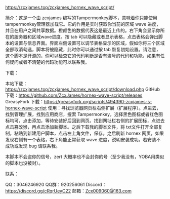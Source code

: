 https://zcxjames.top/zcxjames_hornex_wave_script/

简介：这是一个由 zcxjames 编写的Tampermonkey脚本，意味着你只能使用tampermonkey管理器加载它。它的作用是实时获取你当前的区域 wave 进度，并且在用户之间共享数据。橙颜色的数据代表这是最近上传的。右下角会显示你所在的服务器和区域wave进度。按 tab 可以隐藏或者显示表格，点击表格会弹出脚本的设置与信息界面。界面左侧设置可以调节表格显示的区域，假如你将三个区域全部取消勾选，脚本将被隐藏，此时你可以通过按 tab 恢复初始设置。请注意，这个脚本是开源的，你可以检查它的代码判断是否有盗号的代码和功能，如果有任何疑问或者不清楚的代码功能可以联系我。

下载：

本站下载：https://zcxjames.top/zcxjames_hornex_wave_script/download.php
GitHub 下载：https://github.com/ZcxJames/hornex-wave-script/releases
GreasyFork 下载：https://greasyfork.org/scripts/494390-zcxjames-s-hornex-wave-script
使用：寻找浏览器网页栏右侧扩展（扩展程序）。点进去，找到管理扩展，找到应用商店，搜索 Tampermonkey，选择黑色图标或者红色图标均可，点击添加，等待安装好后回到网页。找到网址栏右侧的扩展图标，点进去点击篡改猴，再点击添加新脚本。之后下载我的脚本文件，将 txt文件打开全部复制，粘贴到新建用户脚本，点击左上角文件，保存。之后刷新 hornex 网页，如果发现右侧有一个表格，右下角能正常获取 wave 进度，说明安装成功。若安装不成功或发现 bug 请联系我。

本脚本不会盗你的信号，zert 大概率也不会封你的号（至少我没有，YOBA用类似的脚本也没被封）。

联系：

QQ：3046246920
QQ群：920256061
Discord：https://discord.gg/cRqrUeyC22
邮箱：Zcx009060@163.com
